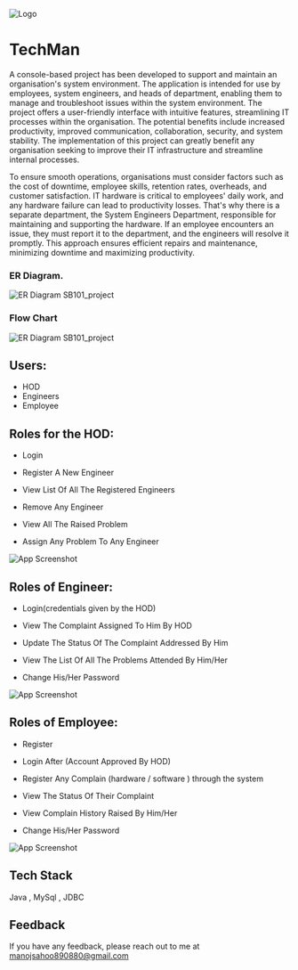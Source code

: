 
![Logo](https://user-images.githubusercontent.com/112793753/229409638-6c75e2fa-9173-48cd-9e62-078414d3d128.jpg)


# TechMan

A console-based project has been developed to support and maintain an organisation's system environment. The application is intended for use by employees, system engineers, and heads of department, enabling them to manage and troubleshoot issues within the system environment. The project offers a user-friendly interface with intuitive features, streamlining IT processes within the organisation. The potential benefits include increased productivity, improved communication, collaboration, security, and system stability. The implementation of this project can greatly benefit any organisation seeking to improve their IT infrastructure and streamline internal processes.


To ensure smooth operations, organisations must consider factors such as the cost of downtime, employee skills, retention rates, overheads, and customer satisfaction. IT hardware is critical to employees' daily work, and any hardware failure can lead to productivity losses. That's why there is a separate department, the System Engineers Department, responsible for maintaining and supporting the hardware. If an employee encounters an issue, they must report it to the department, and the engineers will resolve it promptly. This approach ensures efficient repairs and maintenance, minimizing downtime and maximizing productivity.



### ER Diagram.

![ER Diagram SB101_project](https://user-images.githubusercontent.com/112793753/229413225-e6391362-7439-4efb-962d-53ca35a36d94.png)

### Flow Chart
![ER Diagram SB101_project](https://user-images.githubusercontent.com/112793753/229410283-7ea043c9-4c1d-4a55-8c3f-90e0b1fc1b9c.jpg)


## Users:

- HOD
- Engineers
- Employee

## Roles for the HOD:

- Login

- Register A New Engineer

- View List Of All The Registered Engineers

- Remove Any Engineer

- View All The Raised Problem

- Assign Any Problem To Any Engineer



![App Screenshot](https://user-images.githubusercontent.com/112793753/229414163-2ed663c6-fd32-406e-af6a-9ef9f48b0975.png)

## Roles of Engineer:
- Login(credentials given by the HOD)

- View The Complaint Assigned To Him By HOD

- Update The Status Of The Complaint Addressed By Him

- View The List Of All The Problems Attended By Him/Her

- Change His/Her Password

![App Screenshot](https://user-images.githubusercontent.com/112793753/229415406-5d5c72ce-9619-479c-adf2-c653ddbee370.png)



## Roles of Employee:
- Register

- Login After (Account Approved By HOD)

- Register Any Complain (hardware / software ) through the system

- View The Status Of Their Complaint

- View Complain History Raised By Him/Her

- Change His/Her Password

![App Screenshot](https://user-images.githubusercontent.com/112793753/229415686-0c0cec38-9158-4111-a762-777fdf02aeff.png)

## Tech Stack

Java , MySql , JDBC




## Feedback

If you have any feedback, please reach out to me at manojsahoo890880@gmail.com


